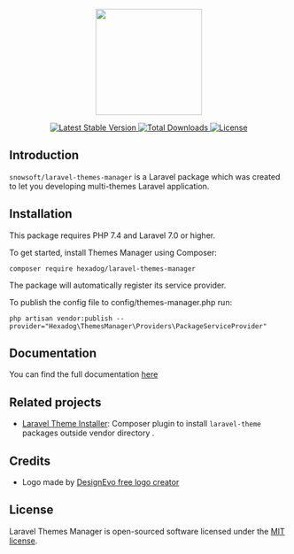 <p align="center"><img src="https://i.ibb.co/pKJgXY5/laravel-modules-manager.png" height="192"></p>

<p align="center">
    <a href="https://packagist.org/packages/snowsoft/laravel-themes-manager">
        <img src="https://poser.pugx.org/snowsoft/laravel-themes-manager/v" alt="Latest Stable Version">
    </a>
    <a href="https://packagist.org/packages/snowsoft/laravel-themes-manager">
        <img src="https://poser.pugx.org/snowsoft/laravel-themes-manager/downloads" alt="Total Downloads">
    </a>
    <a href="https://packagist.org/packages/snowsoft/laravel-themes-manager">
        <img src="https://poser.pugx.org/snowsoft/laravel-themes-manager/license" alt="License">
    </a>
</p>

<!-- omit in toc -->
## Introduction
<code>snowsoft/laravel-themes-manager</code> is a Laravel package which was created to let you developing multi-themes Laravel application.

<!-- omit in toc -->
## Installation
This package requires PHP 7.4 and Laravel 7.0 or higher.

To get started, install Themes Manager using Composer:
```shell
composer require hexadog/laravel-themes-manager
```

The package will automatically register its service provider.

To publish the config file to config/themes-manager.php run:
```shell
php artisan vendor:publish --provider="Hexadog\ThemesManager\Providers\PackageServiceProvider"
```

## Documentation
You can find the full documentation [here](https://laravel-themes-manager.netlify.app)

<!-- omit in toc -->
## Related projects
- [Laravel Theme Installer](https://github.com/hexadog/laravel-theme-installer): Composer plugin to install `laravel-theme` packages outside vendor directory .

<!-- omit in toc -->
## Credits
- Logo made by [DesignEvo free logo creator](https://www.designevo.com/logo-maker/)

<!-- omit in toc -->
## License
Laravel Themes Manager is open-sourced software licensed under the [MIT license](LICENSE).

